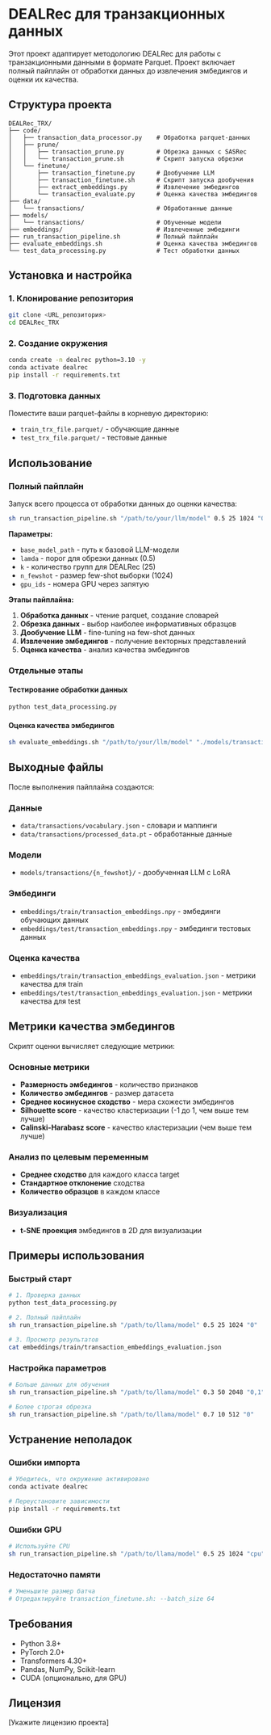 # DEALRec для транзакционных данных

Этот проект адаптирует методологию DEALRec для работы с транзакционными данными в формате Parquet. Проект включает полный пайплайн от обработки данных до извлечения эмбедингов и оценки их качества.

## Структура проекта

```
DEALRec_TRX/
├── code/
│   ├── transaction_data_processor.py    # Обработка parquet-данных
│   ├── prune/
│   │   ├── transaction_prune.py         # Обрезка данных с SASRec
│   │   └── transaction_prune.sh         # Скрипт запуска обрезки
│   └── finetune/
│       ├── transaction_finetune.py      # Дообучение LLM
│       ├── transaction_finetune.sh      # Скрипт запуска дообучения
│       ├── extract_embeddings.py        # Извлечение эмбедингов
│       └── transaction_evaluate.py      # Оценка качества эмбедингов
├── data/
│   └── transactions/                    # Обработанные данные
├── models/
│   └── transactions/                    # Обученные модели
├── embeddings/                          # Извлеченные эмбединги
├── run_transaction_pipeline.sh          # Полный пайплайн
├── evaluate_embeddings.sh               # Оценка качества эмбедингов
└── test_data_processing.py              # Тест обработки данных
```

## Установка и настройка

### 1. Клонирование репозитория
```bash
git clone <URL_репозитория>
cd DEALRec_TRX
```

### 2. Создание окружения
```bash
conda create -n dealrec python=3.10 -y
conda activate dealrec
pip install -r requirements.txt
```

### 3. Подготовка данных
Поместите ваши parquet-файлы в корневую директорию:
- `train_trx_file.parquet/` - обучающие данные
- `test_trx_file.parquet/` - тестовые данные

## Использование

### Полный пайплайн

Запуск всего процесса от обработки данных до оценки качества:

```bash
sh run_transaction_pipeline.sh "/path/to/your/llm/model" 0.5 25 1024 "0,1,2,3"
```

**Параметры:**
- `base_model_path` - путь к базовой LLM-модели
- `lamda` - порог для обрезки данных (0.5)
- `k` - количество групп для DEALRec (25)
- `n_fewshot` - размер few-shot выборки (1024)
- `gpu_ids` - номера GPU через запятую

**Этапы пайплайна:**
1. **Обработка данных** - чтение parquet, создание словарей
2. **Обрезка данных** - выбор наиболее информативных образцов
3. **Дообучение LLM** - fine-tuning на few-shot данных
4. **Извлечение эмбедингов** - получение векторных представлений
5. **Оценка качества** - анализ качества эмбедингов

### Отдельные этапы

#### Тестирование обработки данных
```bash
python test_data_processing.py
```

#### Оценка качества эмбедингов
```bash
sh evaluate_embeddings.sh "/path/to/your/llm/model" "./models/transactions/1024" "embeddings/train/transaction_embeddings.npy"
```

## Выходные файлы

После выполнения пайплайна создаются:

### Данные
- `data/transactions/vocabulary.json` - словари и маппинги
- `data/transactions/processed_data.pt` - обработанные данные

### Модели
- `models/transactions/{n_fewshot}/` - дообученная LLM с LoRA

### Эмбединги
- `embeddings/train/transaction_embeddings.npy` - эмбединги обучающих данных
- `embeddings/test/transaction_embeddings.npy` - эмбединги тестовых данных

### Оценка качества
- `embeddings/train/transaction_embeddings_evaluation.json` - метрики качества для train
- `embeddings/test/transaction_embeddings_evaluation.json` - метрики качества для test

## Метрики качества эмбедингов

Скрипт оценки вычисляет следующие метрики:

### Основные метрики
- **Размерность эмбедингов** - количество признаков
- **Количество эмбедингов** - размер датасета
- **Среднее косинусное сходство** - мера схожести эмбедингов
- **Silhouette score** - качество кластеризации (-1 до 1, чем выше тем лучше)
- **Calinski-Harabasz score** - качество кластеризации (чем выше тем лучше)

### Анализ по целевым переменным
- **Среднее сходство** для каждого класса target
- **Стандартное отклонение** сходства
- **Количество образцов** в каждом классе

### Визуализация
- **t-SNE проекция** эмбедингов в 2D для визуализации

## Примеры использования

### Быстрый старт
```bash
# 1. Проверка данных
python test_data_processing.py

# 2. Полный пайплайн
sh run_transaction_pipeline.sh "/path/to/llama/model" 0.5 25 1024 "0"

# 3. Просмотр результатов
cat embeddings/train/transaction_embeddings_evaluation.json
```

### Настройка параметров
```bash
# Больше данных для обучения
sh run_transaction_pipeline.sh "/path/to/llama/model" 0.3 50 2048 "0,1"

# Более строгая обрезка
sh run_transaction_pipeline.sh "/path/to/llama/model" 0.7 10 512 "0"
```

## Устранение неполадок

### Ошибки импорта
```bash
# Убедитесь, что окружение активировано
conda activate dealrec

# Переустановите зависимости
pip install -r requirements.txt
```

### Ошибки GPU
```bash
# Используйте CPU
sh run_transaction_pipeline.sh "/path/to/llama/model" 0.5 25 1024 "cpu"
```

### Недостаточно памяти
```bash
# Уменьшите размер батча
# Отредактируйте transaction_finetune.sh: --batch_size 64
```

## Требования

- Python 3.8+
- PyTorch 2.0+
- Transformers 4.30+
- Pandas, NumPy, Scikit-learn
- CUDA (опционально, для GPU)

## Лицензия

[Укажите лицензию проекта] 